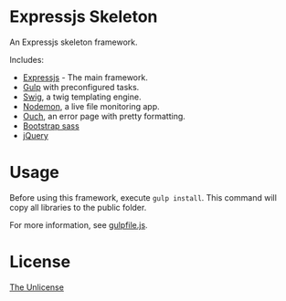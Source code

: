 # Expressjs Skeleton
An Expressjs skeleton framework. 

Includes:
- [Expressjs](http://expressjs.com/) - The main framework.
- [Gulp](http://gulpjs.com/) with preconfigured tasks.
- [Swig](https://paularmstrong.github.io/swig/), a twig templating engine.
- [Nodemon](http://nodemon.io/), a live file monitoring app.
- [Ouch](http://quorrajs.org/Ouch/), an error page with pretty formatting.
- [Bootstrap sass](https://github.com/twbs/bootstrap-sass)
- [jQuery](https://jquery.com/)

# Usage
Before using this framework, execute ```gulp install```.
This command will copy all libraries to the public folder.

For more information, see [gulpfile.js](gulpfile.js).

# License
[The Unlicense](http://choosealicense.com/licenses/unlicense/)
